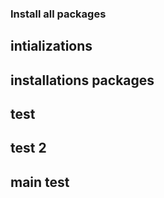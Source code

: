 ### Install all packages
## intializations
## installations packages
## test
## test 2
## main test

